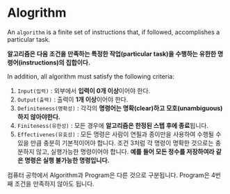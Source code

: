# Alogrithm

An `algorithm` is a finite set of instructions that, if followed, accomplishes a particular task.

**알고리즘은 다음 조건을 만족하는 특정한 작업(particular task)을 수행하는 유한한 명령어(instructions)의 집합이다.**

In addition, all algorithm must satisfy the following criteria:

1. `Input(입력)` : 외부에서 **입력이 0개 이상**이어야 한다.
2. `Output(출력)` : 출력이 **1개 이상**이어야 한다.
3. `Definiteness(명확성)` : 각각의 **명령어는 명확(clear)하고 모호(unambiguous)하지 않아야한다.**
4. `Finiteness(유한성)` : 모든 경우에 **알고리즘은 한정된 스텝 후에 종료**됩니다.
5. `Effectivenes(유효성)` : 모든 명령은 사람이 연필과 종이만을 사용하여 수행될 수 있을 만큼 충분히 기본적이어야 합니다. 조건 3처럼 각 명령이 명확한 것으로는 충분하지 않고, 실행가능한 명령이어야 합니다. **예를 들어 모든 정수를 저장하여라 같은 명령은 실행 불가능한 명령입니다.**



컴퓨터 공학에서 Algorithm과 Program은 다른 것으로 구분됩니다. Program은 4번째 조건을 만족하지 않아도 됩니다.

